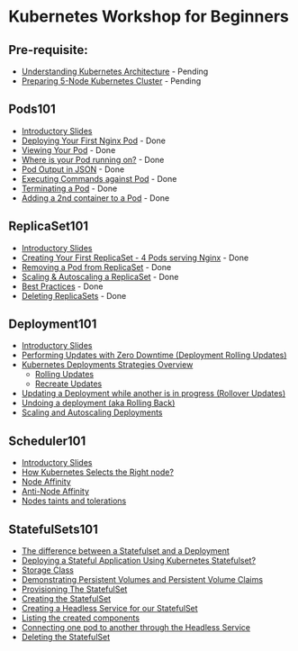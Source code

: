 # Kubernetes Workshop for Beginners

## Pre-requisite:

- [Understanding Kubernetes Architecture]() - Pending
- [Preparing 5-Node Kubernetes Cluster]() - Pending

## Pods101

 - [Introductory Slides]() 
 - [Deploying Your First Nginx Pod](https://github.com/collabnix/dockerlabs/blob/master/kubernetes/workshop/pods101/deploy-your-first-nginx-pod.md) - Done
 - [Viewing Your Pod](https://github.com/collabnix/dockerlabs/blob/master/kubernetes/workshop/pods101/deploy-your-first-nginx-pod.md#viewing-your-pods) - Done
 - [Where is your Pod running on?](https://github.com/collabnix/dockerlabs/blob/master/kubernetes/workshop/pods101/deploy-your-first-nginx-pod.md#which-node-is-this-pod-running-on) - Done
 - [Pod Output in JSON](https://github.com/collabnix/dockerlabs/blob/master/kubernetes/workshop/pods101/deploy-your-first-nginx-pod.md#output-in-json) - Done
 - [Executing Commands against Pod](https://github.com/collabnix/dockerlabs/blob/master/kubernetes/workshop/pods101/deploy-your-first-nginx-pod.md#executing-commands-against-pods) - Done
 - [Terminating a Pod](https://github.com/collabnix/dockerlabs/blob/master/kubernetes/workshop/pods101/deploy-your-first-nginx-pod.md#deleting-the-pod) - Done
 - [Adding a 2nd container to a Pod](https://github.com/collabnix/dockerlabs/blob/master/kubernetes/workshop/pods101/deploy-your-first-nginx-pod.md#ading-a-2nd-container-to-a-pod) - Done

 

## ReplicaSet101

 - [Introductory Slides]()
 - [Creating Your First ReplicaSet - 4 Pods serving Nginx](https://github.com/collabnix/dockerlabs/blob/master/kubernetes/workshop/replicaset101/README.md#creating-your-first-replicaset) - Done
 - [Removing a Pod from ReplicaSet](https://github.com/collabnix/dockerlabs/blob/master/kubernetes/workshop/replicaset101/README.md#removing-a-pod-from-a-replicaset) - Done
 - [Scaling & Autoscaling a ReplicaSet](https://github.com/collabnix/dockerlabs/blob/master/kubernetes/workshop/replicaset101/README.md#scaling-and-autoscaling-replicasets) - Done
 - [Best Practices]() - Done
 - [Deleting ReplicaSets](https://github.com/collabnix/dockerlabs/blob/master/kubernetes/workshop/replicaset101/README.md#deleting-replicaset) - Done
 
 ## Deployment101
 
 - [Introductory Slides]()
 - [Performing Updates with Zero Downtime (Deployment Rolling Updates)]()
 - [Kubernetes Deployments Strategies Overview]()
    - [Rolling Updates]()
    - [Recreate Updates]()
 -  [Updating a Deployment while another is in progress (Rollover Updates)]()
 - [Undoing a deployment (aka Rolling Back)]()
 - [Scaling and Autoscaling Deployments]()

## Scheduler101

 - [Introductory Slides]()
 - [How Kubernetes Selects the Right node?]()
 - [Node Affinity]()
 - [Anti-Node Affinity]()
 - [Nodes taints and tolerations]()
 
 ## StatefulSets101
 
 - [The difference between a Statefulset and a Deployment]()
 - [Deploying a Stateful Application Using Kubernetes Statefulset?]()
 - [Storage Class]()
 - [Demonstrating Persistent Volumes and Persistent Volume Claims]()
 - [Provisioning The StatefulSet]()
 - [Creating the StatefulSet]()
 - [Creating a Headless Service for our StatefulSet]()
 - [Listing the created components]()
 - [Connecting one pod to another through the Headless Service]()
 - [Deleting the StatefulSet]()
